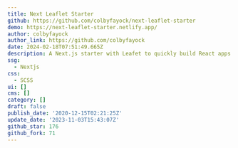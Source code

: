 ```yaml
---
title: Next Leaflet Starter
github: https://github.com/colbyfayock/next-leaflet-starter
demo: https://next-leaflet-starter.netlify.app/
author: colbyfayock
author_link: https://github.com/colbyfayock
date: 2024-02-18T07:51:49.665Z
description: A Next.js starter with Leafet to quickly build React apps with a map!
ssg:
  - Nextjs
css:
  - SCSS
ui: []
cms: []
category: []
draft: false
publish_date: '2020-12-15T02:21:25Z'
update_date: '2023-11-03T15:43:07Z'
github_star: 176
github_fork: 71
---
```

